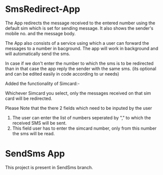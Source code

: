 # SmsRedirect-App

The App redirects the message received to the entered number using the default sim which is set for sending message. It also shows the sender's mobile no. and the message body. 

The App also consists of a service using which a user can forward the messages to a number in bacground. The app will work in background and will automatically send the sms.

In case if we don't enter the number to which the sms is to be redirected than in that case the app reply the sender with the same sms. (its optional and can be edited easily in code according to ur needs)

Added the functionality of Simcard:- 
 
Whichever Simcard you select, only the messages received on that sim card will be redirected.

Please Note that the there 2 fields which need to be inputed by the user

 1. The user can enter the list of numbers seperated by "," to which the received SMS will be sent.
 2. This field user has to enter the simcard number, only from this number the sms will be read. 

# SendSms App

This project is present in SendSms branch.
